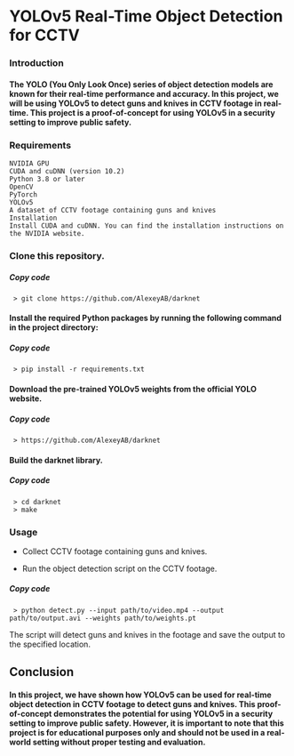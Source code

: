 # YOLOv5 Real-Time Object Detection for CCTV
### Introduction
#### The YOLO (You Only Look Once) series of object detection models are known for their real-time performance and accuracy. In this project, we will be using YOLOv5 to detect guns and knives in CCTV footage in real-time. This project is a proof-of-concept for using YOLOv5 in a security setting to improve public safety.

### Requirements
    NVIDIA GPU
    CUDA and cuDNN (version 10.2)
    Python 3.8 or later
    OpenCV
    PyTorch
    YOLOv5
    A dataset of CCTV footage containing guns and knives
    Installation
    Install CUDA and cuDNN. You can find the installation instructions on the NVIDIA website.

### Clone this repository.

##### Copy code
     > git clone https://github.com/AlexeyAB/darknet
#### Install the required Python packages by running the following command in the project directory:
##### Copy code
     > pip install -r requirements.txt
#### Download the pre-trained YOLOv5 weights from the official YOLO website.
##### Copy code
     > https://github.com/AlexeyAB/darknet
    
#### Build the darknet library.
##### Copy code 
     > cd darknet
     > make
### Usage

- Collect CCTV footage containing guns and knives.

- Run the object detection script on the CCTV footage.

##### Copy code
     > python detect.py --input path/to/video.mp4 --output path/to/output.avi --weights path/to/weights.pt

<pr> The script will detect guns and knives in the footage and save the output to the specified location.
</pr>

## Conclusion
#### In this project, we have shown how YOLOv5 can be used for real-time object detection in CCTV footage to detect guns and knives. This proof-of-concept demonstrates the potential for using YOLOv5 in a security setting to improve public safety. However, it is important to note that this project is for educational purposes only and should not be used in a real-world setting without proper testing and evaluation.